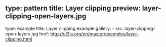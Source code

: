 type: pattern
title: Layer clipping
preview: layer-clipping-open-layers.jpg
---
type: example
title: Layer clipping example
gallery: 
    - src: layer-clipping-open-layers.jpg
      href: http://ol3js.org/en/master/examples/layer-clipping.html
    
    